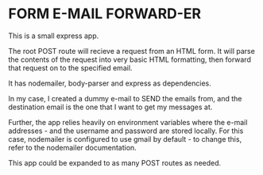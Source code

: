 # FORM E-MAIL FORWARD-ER

This is a small express app. 

The root POST route will recieve a request from an HTML form.  It will parse the contents of the request
into very basic HTML formatting, then forward that request on to the specified email.

It has nodemailer, body-parser and express as dependencies.

In my case, I created a dummy e-mail to SEND the emails from, and the destination email is the one that I want 
to get my messages at.  

Further, the app relies heavily on environment variables where the e-mail addresses - and the username and password 
are stored locally.  For this case, nodemailer is configured to use gmail by default - to change this, refer to the nodemailer
documentation.

This app could be expanded to as many POST routes as needed.


